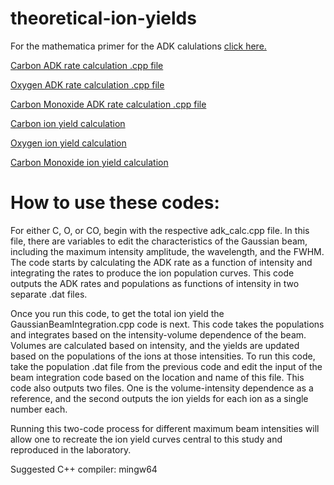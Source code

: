 # theoretical-ion-yields

For the mathematica primer for the ADK calulations [click here.](https://github.com/laser-science/theoretical-ion-yields/blob/main/Primer%20for%20ADK%20code.nb)

[Carbon ADK rate calculation .cpp file](https://github.com/laser-science/theoretical-ion-yields/blob/main/adk_calcC.cpp)

[Oxygen ADK rate calculation .cpp file](https://github.com/laser-science/theoretical-ion-yields/blob/main/adk_calcO.cpp)

[Carbon Monoxide ADK rate calculation .cpp file](https://github.com/laser-science/theoretical-ion-yields/blob/main/adk_calcCO.cpp)

[Carbon ion yield calculation](https://github.com/laser-science/theoretical-ion-yields/blob/main/GaussianBeamIntegrationC.cpp)

[Oxygen ion yield calculation](https://github.com/laser-science/theoretical-ion-yields/blob/main/GaussianBeamIntegrationO.cpp)

[Carbon Monoxide ion yield calculation](https://github.com/laser-science/theoretical-ion-yields/blob/main/GaussianBeamIntegrationCO.cpp)


# How to use these codes:

For either C, O, or CO, begin with the respective adk_calc.cpp file. In this file, there are variables to edit the characteristics of the Gaussian beam, including the maximum 
intensity amplitude, the wavelength, and the FWHM. The code starts by calculating the ADK rate as a function of intensity and integrating the rates to produce the ion population curves. This code outputs the ADK rates and populations as functions of intensity in two separate .dat files.

Once you run this code, to get the total ion yield the GaussianBeamIntegration.cpp code is next. This code takes the populations and integrates based on the intensity-volume dependence of the beam. Volumes are calculated based on intensity, and the yields are updated based on the populations of the ions at those intensities. To run this code,
take the population .dat file from the previous code and edit the input of the beam integration code based on the location and name of this file. This code also outputs two files.
One is the volume-intensity dependence as a reference, and the second outputs the ion yields for each ion as a single number each. 

Running this two-code process for different maximum beam intensities will allow one to recreate the ion yield curves central to this study and reproduced in the laboratory. 

Suggested C++ compiler: mingw64
